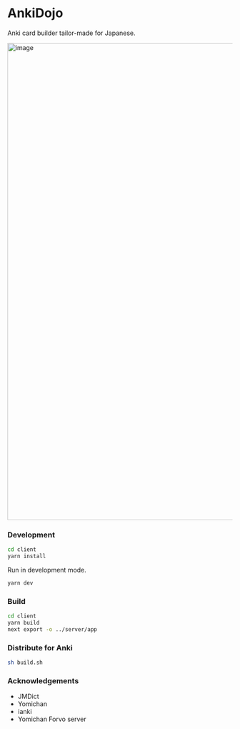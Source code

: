 # AnkiDojo
Anki card builder tailor-made for Japanese.

<img width="1068" alt="image" src="https://user-images.githubusercontent.com/13146030/192142010-b8a9a082-94ec-42d1-ab3d-12c8d116e96b.png">

### Development

```bash
cd client
yarn install
```

Run in development mode.

```bash
yarn dev
```


### Build

```bash
cd client
yarn build
next export -o ../server/app
```

### Distribute for Anki

```bash
sh build.sh
```
### Acknowledgements
- JMDict
- Yomichan
- ianki
- Yomichan Forvo server 
